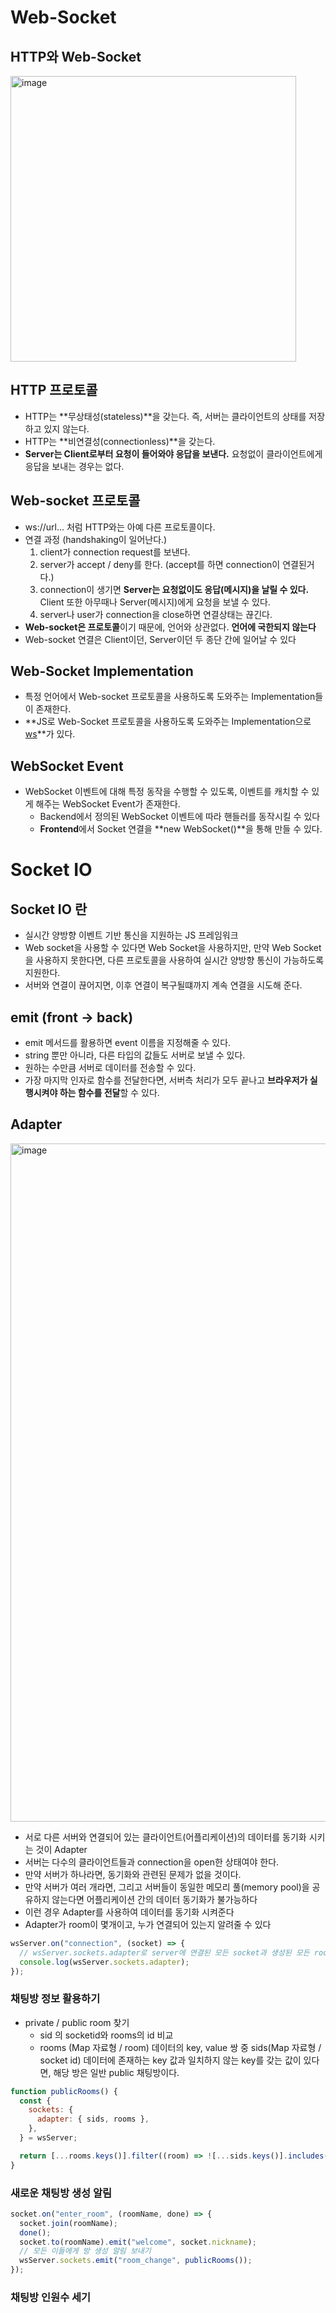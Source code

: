 # Web-Socket

## HTTP와 Web-Socket

<img width="457" alt="image" src="https://user-images.githubusercontent.com/59442344/217470514-a03c5460-da2f-4bae-b1f7-b3580d94556d.png">

## HTTP 프로토콜

- HTTP는 **무상태성(stateless)**을 갖는다. 즉, 서버는 클라이언트의 상태를 저장하고 있지 않는다.
- HTTP는 **비연결성(connectionless)**을 갖는다.
- **Server는 Client로부터 요청이 들어와야 응답을 보낸다.** 요청없이 클라이언트에게 응답을 보내는 경우는 없다.

## Web-socket 프로토콜

- ws://url... 처럼 HTTP와는 아예 다른 프로토콜이다.
- 연결 과정 (handshaking이 일어난다.)
  1. client가 connection request를 보낸다.
  2. server가 accept / deny를 한다. (accept를 하면 connection이 연결된거다.)
  3. connection이 생기면 **Server는 요청없이도 응답(메시지)을 날릴 수 있다.** Client 또한 아무때나 Server(메시지)에게 요청을 보낼 수 있다.
  4. server나 user가 connection을 close하면 연결상태는 끊긴다.
- **Web-socket은 프로토콜**이기 때문에, 언어와 상관없다. **언어에 국한되지 않는다**
- Web-socket 연결은 Client이던, Server이던 두 종단 간에 일어날 수 있다

## Web-Socket Implementation

- 특정 언어에서 Web-socket 프로토콜을 사용하도록 도와주는 Implementation들이 존재한다.
- **JS로 Web-Socket 프로토콜을 사용하도록 도와주는 Implementation으로 [ws](https://github.com/websockets/ws)**가 있다.

## WebSocket Event

- WebSocket 이벤트에 대해 특정 동작을 수행할 수 있도록, 이벤트를 캐치할 수 있게 해주는 WebSocket Event가 존재한다.
  - Backend에서 정의된 WebSocket 이벤트에 따라 핸들러를 동작시킬 수 있다
  - **Frontend**에서 Socket 연결을 **new WebSocket()**을 통해 만들 수 있다.

# Socket IO

## Socket IO 란

- 실시간 양방향 이벤트 기반 통신을 지원하는 JS 프레임워크
- Web socket을 사용할 수 있다면 Web Socket을 사용하지만, 만약 Web Socket을 사용하지 못한다면, 다른 프로토콜을 사용하여 실시간 양방향 통신이 가능하도록 지원한다.
- 서버와 연결이 끊어지면, 이후 연결이 복구될떄까지 계속 연결을 시도해 준다.

## emit (front -> back)

- emit 메서드를 활용하면 event 이름을 지정해줄 수 있다.
- string 뿐만 아니라, 다른 타입의 값들도 서버로 보낼 수 있다.
- 원하는 수만큼 서버로 데이터를 전송할 수 있다.
- 가장 마지막 인자로 함수를 전달한다면, 서버측 처리가 모두 끝나고 **브라우저가 실행시켜야 하는 함수를 전달**할 수 있다.

## Adapter

<img width="1085" alt="image" src="https://user-images.githubusercontent.com/59442344/219069094-e2375eb4-1161-4420-a2db-27b61c06ab7e.png">

- 서로 다른 서버와 연결되어 있는 클라이언트(어플리케이션)의 데이터를 동기화 시키는 것이 Adapter
- 서버는 다수의 클라이언트들과 connection을 open한 상태여야 한다.
- 만약 서버가 하나라면, 동기화와 관련된 문제가 없을 것이다.
- 만약 서버가 여러 개라면, 그리고 서버들이 동일한 메모리 풀(memory pool)을 공유하지 않는다면 어플리케이션 간의 데이터 동기화가 불가능하다
- 이런 경우 Adapter를 사용하여 데이터를 동기화 시켜준다
- Adapter가 room이 몇개이고, 누가 연결되어 있는지 알려줄 수 있다

```js
wsServer.on("connection", (socket) => {
  // wsServer.sockets.adapter로 server에 연결된 모든 socket과 생성된 모든 room 관련 데이터 확인할 수 있다.
  console.log(wsServer.sockets.adapter);
});
```

### 채팅방 정보 활용하기

- private / public room 찾기
  - sid 의 socketid와 rooms의 id 비교
  - rooms (Map 자료형 / room) 데이터의 key, value 쌍 중 sids(Map 자료형 / socket id) 데이터에 존재하는 key 값과 일치하지 않는 key를 갖는 값이 있다면, 해당 방은 일반 public 채팅방이다.

```js
function publicRooms() {
  const {
    sockets: {
      adapter: { sids, rooms },
    },
  } = wsServer;

  return [...rooms.keys()].filter((room) => ![...sids.keys()].includes(room));
}
```

### 새로운 채팅방 생성 알림

```js
socket.on("enter_room", (roomName, done) => {
  socket.join(roomName);
  done();
  socket.to(roomName).emit("welcome", socket.nickname);
  // 모든 이들에게 방 생성 알림 보내기
  wsServer.sockets.emit("room_change", publicRooms());
});
```

### 채팅방 인원수 세기
